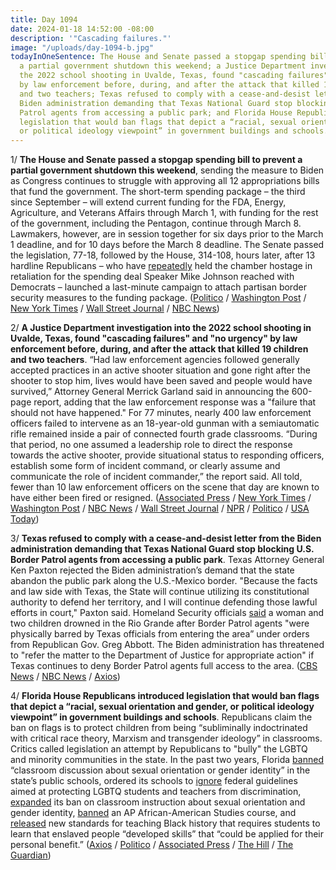 ```yaml
---
title: Day 1094
date: 2024-01-18 14:52:00 -08:00
description: '"Cascading failures."'
image: "/uploads/day-1094-b.jpg"
todayInOneSentence: The House and Senate passed a stopgap spending bill to prevent
  a partial government shutdown this weekend; a Justice Department investigation into
  the 2022 school shooting in Uvalde, Texas, found "cascading failures" and "no urgency"
  by law enforcement before, during, and after the attack that killed 19 children
  and two teachers; Texas refused to comply with a cease-and-desist letter from the
  Biden administration demanding that Texas National Guard stop blocking U.S. Border
  Patrol agents from accessing a public park; and Florida House Republicans introduced
  legislation that would ban flags that depict a “racial, sexual orientation and gender,
  or political ideology viewpoint” in government buildings and schools.
---
```


1/ **The House and Senate passed a stopgap spending bill to prevent a partial government shutdown this weekend**, sending the measure to Biden as Congress continues to struggle with approving all 12 appropriations bills that fund the government. The short-term spending package – the third since September – will extend current funding for the FDA, Energy, Agriculture, and Veterans Affairs through March 1, with funding for the rest of the government, including the Pentagon, continue through March 8. Lawmakers, however, are in session together for six days prior to the March 1 deadline, and for 10 days before the March 8 deadline. The Senate passed the legislation, 77-18, followed by the House, 314-108, hours later, after 13 hardline Republicans – who have [repeatedly](https://whatthefuckjusthappenedtoday.com/2024/01/11/day-1087/#3-the-house-freedom-caucus-continued) held the chamber hostage in retaliation for the spending deal Speaker Mike Johnson reached with Democrats – launched a last-minute campaign to attach partisan border security measures to the funding package. ([Politico](https://www.politico.com/news/2024/01/18/senate-passes-funding-patch-00136326) / [Washington Post](https://www.washingtonpost.com/business/2024/01/18/government-shutdown-bill-senate-house/) / [New York Times](https://www.nytimes.com/2024/01/18/us/politics/senate-spending-bill.html) / [Wall Street Journal](https://www.wsj.com/politics/senate-house-cr-spending-deal-government-shutdown-4bebb74a?mod=hp_lead_pos1) / [NBC News](https://www.nbcnews.com/politics/congress/congress-vote-prevent-government-shutdown-one-day-deadline-rcna134368))

2/ **A Justice Department investigation into the 2022 school shooting in Uvalde, Texas, found "cascading failures" and "no urgency" by law enforcement before, during, and after the attack that killed 19 children and two teachers**. “Had law enforcement agencies followed generally accepted practices in an active shooter situation and gone right after the shooter to stop him, lives would have been saved and people would have survived,” Attorney General Merrick Garland said in announcing the 600-page report, adding that the law enforcement response was a "failure that should not have happened." For 77 minutes, nearly 400 law enforcement officers failed to intervene as an 18-year-old gunman with a semiautomatic rifle remained inside a pair of connected fourth grade classrooms. “During that period, no one assumed a leadership role to direct the response towards the active shooter, provide situational status to responding officers, establish some form of incident command, or clearly assume and communicate the role of incident commander,” the report said. All told, fewer than 10 law enforcement officers on the scene that day are known to have either been fired or resigned. ([Associated Press](https://apnews.com/article/uvalde-school-shooting-justice-department-report-police-16b59efa5c5015d685d917c3f0f26256) / [New York Times](https://www.nytimes.com/2024/01/18/us/uvalde-school-shooting-report-doj.html) / [Washington Post](https://www.washingtonpost.com/national-security/2024/01/18/uvalde-school-shooting-doj-report/) / [NBC News](https://www.nbcnews.com/news/latino/uvalde-report-doj-texas-mass-shooting-rcna134181) / [Wall Street Journal](https://www.wsj.com/us-news/uvalde-massacre-response-failed-at-every-point-says-new-federal-report-d3208cc7?mod=hp_lead_pos2) / [NPR](https://www.npr.org/2024/01/18/1225340219/uvalde-report) / [Politico](https://www.politico.com/news/2024/01/18/justice-department-report-uvalde-texas-shooting-00136329) / [USA Today](https://www.usatoday.com/story/news/nation/2024/01/18/uvalde-school-shooting-report-released-justice-department/72267666007/))

3/ **Texas refused to comply with a cease-and-desist letter from the Biden administration demanding that Texas National Guard stop blocking U.S. Border Patrol agents from accessing a public park**. Texas Attorney General Ken Paxton rejected the Biden administration’s demand that the state abandon the public park along the U.S.-Mexico border. "Because the facts and law side with Texas, the State will continue utilizing its constitutional authority to defend her territory, and I will continue defending those lawful efforts in court," Paxton said. Homeland Security officials [said](https://whatthefuckjusthappenedtoday.com/2024/01/16/day-1092/#5-the-biden-administration-demanded) a woman and two children drowned in the Rio Grande after Border Patrol agents "were physically barred by Texas officials from entering the area” under orders from Republican Gov. Greg Abbott. The Biden administration has threatened to "refer the matter to the Department of Justice for appropriate action" if Texas continues to deny Border Patrol agents full access to the area. ([CBS News](https://www.cbsnews.com/news/texas-border-us-mexico-ken-paxton-attorney-general/) / [NBC News](https://www.nbcnews.com/politics/immigration/texas-refuses-comply-biden-administrations-cease-desist-letter-border-rcna134423) / [Axios](https://www.axios.com/2024/01/18/texas-border-us-mexico-ken-paxton-biden-administration))

4/ **Florida House Republicans introduced legislation that would ban flags that depict a “racial, sexual orientation and gender, or political ideology viewpoint” in government buildings and schools**. Republicans claim the ban on flags is to protect children from being “subliminally indoctrinated with critical race theory, Marxism and transgender ideology” in classrooms. Critics called legislation an attempt by Republicans to "bully" the LGBTQ and minority communities in the state. In the past two years, Florida [banned](https://whatthefuckjusthappenedtoday.com/2022/03/28/day-433/#6-florida-gov-ron-desantis-signed-th) “classroom discussion about sexual orientation or gender identity” in the state’s public schools, ordered its schools to [ignore](https://whatthefuckjusthappenedtoday.com/2022/08/02/day-560/#5-florida-ordered-its-schools-to-ign) federal guidelines aimed at protecting LGBTQ students and teachers from discrimination, [expanded](https://whatthefuckjusthappenedtoday.com/2023/04/19/day-820/#3-the-florida-board-of-education-exp) its ban on classroom instruction about sexual orientation and gender identity, [banned](https://whatthefuckjusthappenedtoday.com/2023/01/18/day-729/#3-florida-gov-ron-desantis-rejected) an AP African-American Studies course, and [released](https://whatthefuckjusthappenedtoday.com/2023/07/20/day-912/#5-the-florida-board-of-education-app) new standards for teaching Black history that requires students to learn that enslaved people “developed skills” that “could be applied for their personal benefit.” ([Axios](https://www.axios.com/2024/01/17/florida-pride-flags-bill-lgbtq) / [Politico](https://www.politico.com/news/2024/01/17/florida-republicans-target-flags-in-schools-lgbtq-blm-and-maga-00136091) / [Associated Press](https://apnews.com/article/lgbtq-desantis-florida-goverment-cb504dfe7d344dfb0bc9a54cfc157b4b) / [The Hill](https://thehill.com/homenews/state-watch/4415582-florida-bill-ban-pride-flags-schools-government-buildings/) / [The Guardian](https://www.theguardian.com/us-news/2024/jan/18/bill-ban-pride-flags-florida))
